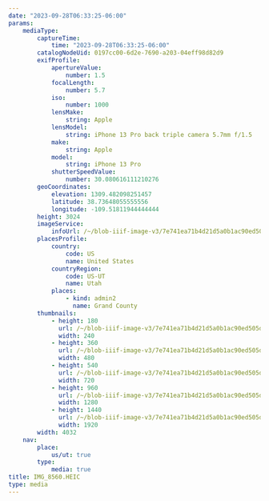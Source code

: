 ```yaml
---
date: "2023-09-28T06:33:25-06:00"
params:
    mediaType:
        captureTime:
            time: "2023-09-28T06:33:25-06:00"
        catalogNodeUid: 0197cc00-6d2e-7690-a203-04eff98d82d9
        exifProfile:
            apertureValue:
                number: 1.5
            focalLength:
                number: 5.7
            iso:
                number: 1000
            lensMake:
                string: Apple
            lensModel:
                string: iPhone 13 Pro back triple camera 5.7mm f/1.5
            make:
                string: Apple
            model:
                string: iPhone 13 Pro
            shutterSpeedValue:
                number: 30.080616111210276
        geoCoordinates:
            elevation: 1309.482098251457
            latitude: 38.73648055555556
            longitude: -109.51811944444444
        height: 3024
        imageService:
            infoUrl: /~/blob-iiif-image-v3/7e741ea71b4d21d5a0b1ac90ed505d7bd2f93ded77b7f708023e154375d99742/info.json
        placesProfile:
            country:
                code: US
                name: United States
            countryRegion:
                code: US-UT
                name: Utah
            places:
                - kind: admin2
                  name: Grand County
        thumbnails:
            - height: 180
              url: /~/blob-iiif-image-v3/7e741ea71b4d21d5a0b1ac90ed505d7bd2f93ded77b7f708023e154375d99742/full/240%2C180/0/default.jpg
              width: 240
            - height: 360
              url: /~/blob-iiif-image-v3/7e741ea71b4d21d5a0b1ac90ed505d7bd2f93ded77b7f708023e154375d99742/full/480%2C360/0/default.jpg
              width: 480
            - height: 540
              url: /~/blob-iiif-image-v3/7e741ea71b4d21d5a0b1ac90ed505d7bd2f93ded77b7f708023e154375d99742/full/720%2C540/0/default.jpg
              width: 720
            - height: 960
              url: /~/blob-iiif-image-v3/7e741ea71b4d21d5a0b1ac90ed505d7bd2f93ded77b7f708023e154375d99742/full/1280%2C960/0/default.jpg
              width: 1280
            - height: 1440
              url: /~/blob-iiif-image-v3/7e741ea71b4d21d5a0b1ac90ed505d7bd2f93ded77b7f708023e154375d99742/full/1920%2C1440/0/default.jpg
              width: 1920
        width: 4032
    nav:
        place:
            us/ut: true
        type:
            media: true
title: IMG_8560.HEIC
type: media
---
```

